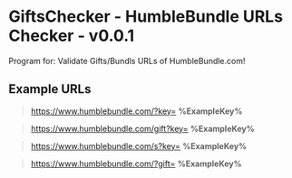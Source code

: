 # GiftsChecker - HumbleBundle URLs Checker - v0.0.1


Program for: Validate Gifts/Bundls URLs of HumbleBundle.com!


## Example URLs
> https://www.humblebundle.com/?key= **%ExampleKey%** 

> https://www.humblebundle.com/gift?key= **%ExampleKey%** 

> https://www.humblebundle.com/s?key= **%ExampleKey%** 

> https://www.humblebundle.com/?gift= **%ExampleKey%** 
